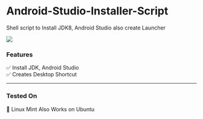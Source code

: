 # Android-Studio-Installer-Script
Shell script to Install JDK8, Android Studio also create Launcher

![](https://repository-images.githubusercontent.com/224660267/46852c00-1214-11ea-9e08-92d63b74c92f)
### Features
✅ Install JDK, Android Studio <br>
✅ Creates Desktop Shortcut


<hr>

### Tested On
🐧 Linux Mint Also Works on Ubuntu
